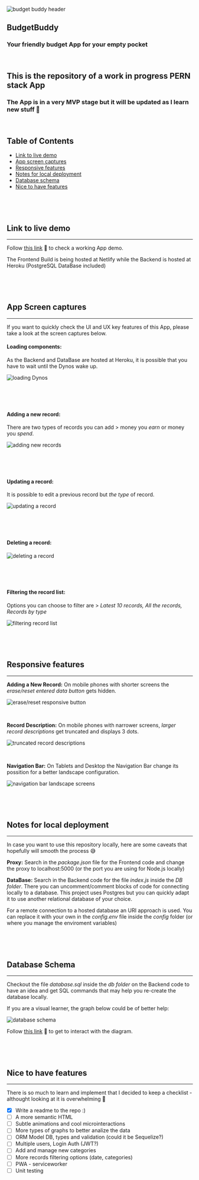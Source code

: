 ![budget buddy header](readme/budget_buddy_header.png)
## BudgetBuddy
### Your friendly budget App for your empty pocket
$~$
## This is the repository of a work in progress PERN stack App
### The App is in a very MVP stage but it will be updated as I learn new stuff 💪
$~$
## **Table of Contents**
+ [Link to live demo](#link-to-live-demo)
+ [App screen captures](#app-screen-captures)
+ [Responsive features](#responsive-features)
+ [Notes for local deployment](#notes-for-local-deployment)
+ [Database schema](#database-schema)
+ [Nice to have features](#nice-to-have-features)

$~$

$~$

## **Link to live demo**
---
Follow [this link](https://budgetbuddyapp.netlify.app/) 🐇 to check a working App demo.

The Frontend Build is being hosted at Netlify while the Backend is hosted at Heroku (PostgreSQL DataBase included)

$~$

$~$

## App Screen captures
---
If you want to quickly check the UI and UX key features of this App, please take a look at the screen captures below.

#### **Loading components:**
As the Backend and DataBase are hosted at Heroku, it is possible that you have to wait until the Dynos wake up.

![loading Dynos](readme/UX_loading_dynos.gif)

$~$

$~$

#### **Adding a new record:**
There are two types of records you can add > money you *earn* or money you *spend*.

![adding new records](readme/UX_add_new_record.gif)

$~$

$~$

#### **Updating a record:**
It is possible to edit a previous record but *the type* of record.

![updating a record](readme/UX_update_record.gif)

$~$

$~$

#### **Deleting a record:**

![deleting a record](readme/UX_delete_records.gif)

$~$

$~$

#### **Filtering the record list:**
Options you can choose to filter are > *Latest 10 records, All the records, Records by type*

![filtering record list](readme/UX_filter_records.gif)

$~$

$~$

## **Responsive features**
---
**Adding a New Record:**
On mobile phones with shorter screens the *erase/reset entered data button* gets hidden.

![erase/reset responsive button](/readme/responsive_shorter_screen.gif)

$~$

**Record Description:**
On mobile phones with narrower screens, *larger record descriptions* get truncated and displays 3 dots.

![truncated record descriptions](/readme/responsive_wider_screen.gif)

$~$

**Navigation Bar:**
On Tablets and Desktop the Navigation Bar change its possition for a better landscape configuration.

![navigation bar landscape screens](/readme/responsive_navbar_landscape_screen.gif)

$~$

$~$

## **Notes for local deployment**
---
In case you want to use this repository locally, here are some caveats that hopefully will smooth the process 😅

**Proxy:**
Search in the *package.json* file for the Frontend code and change the proxy to localhost:5000 (or the port you are using for Node.js locally)

**DataBase:**
Search in the Backend code for the file *index.js* inside the *DB folder*. There you can uncomment/comment blocks of code for connecting locally to a database.
This project uses Postgres but you can quickly adapt it to use another relational database of your choice.

For a remote connection to a hosted database an URI approach is used. You can replace it with your own in the *config.env* file inside the *config* folder (or where you manage the enviroment variables)

$~$

$~$

## Database Schema
---
Checkout the file *database.sql* inside the *db folder* on the Backend code to have an idea and get SQL commands that may help you re-create the database locally.

If you are a visual learner, the graph below could be of better help:

![database schema](/readme/budbuddb_schema.png)

Follow [this link](https://dbdiagram.io/d/62647d961072ae0b6ad84136) 🐇 to get to interact with the diagram.

$~$

$~$

## **Nice to have features**
---
There is so much to learn and implement that I decided to keep a checklist -althought looking at it is overwhelming 😬

- [X] Write a readme to the repo :)
- [ ] A more semantic HTML
- [ ] Subtle animations and cool microinteractions
- [ ] More types of graphs to better analize the data
- [ ] ORM Model DB, types and validation (could it be Sequelize?)
- [ ] Multiple users, Login Auth (JWT?)
- [ ] Add and manage new categories
- [ ] More records filtering options (date, categories)
- [ ] PWA - serviceworker
- [ ] Unit testing